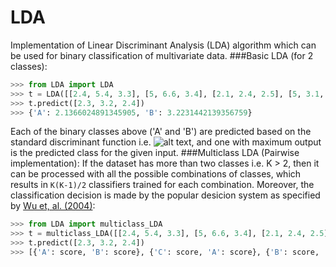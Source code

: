 LDA
===
Implementation of Linear Discriminant Analysis (LDA) algorithm which can be used for binary classification of multivariate data.
###Basic LDA (for 2 classes):
```python
>>> from LDA import LDA
>>> t = LDA([[2.4, 5.4, 3.3], [5, 6.6, 3.4], [2.1, 2.4, 2.5], [5, 3.1, 6]], ['A', 'A', 'B', 'B'])
>>> t.predict([2.3, 3.2, 2.4])
>>> {'A': 2.1366024891345905, 'B': 3.2231442139356759}
```
Each of the binary classes above ('A' and 'B') are predicted based on the standard discriminant function i.e. ![alt text](https://github.com/saifuddin778/LDA/raw/master/images/lda.png ""), and one with maximum output is the predicted class for the given input.
###Multiclass LDA (Pairwise implementation):
If the dataset has more than two classes i.e. K > 2, then it can be processed with all the possible combinations of classes, which results in ```K(K-1)/2``` classifiers trained for each combination. Moreover, the classification decision is made by the popular desicion system as specified by [Wu et, al. (2004)](http://www.csie.ntu.edu.tw/~cjlin/papers/svmprob/svmprob.pdf):
```python
>>> from LDA import multiclass_LDA
>>> t = multiclass_LDA([[2.4, 5.4, 3.3], [5, 6.6, 3.4], [2.1, 2.4, 2.5], [5, 3.1, 6]], ['A', 'B', 'C', 'D'])
>>> t.predict([2.3, 3.2, 2.4])
>>> [{'A': score, 'B': score}, {'C': score, 'A': score}, {'B': score, 'C': score}]
```

